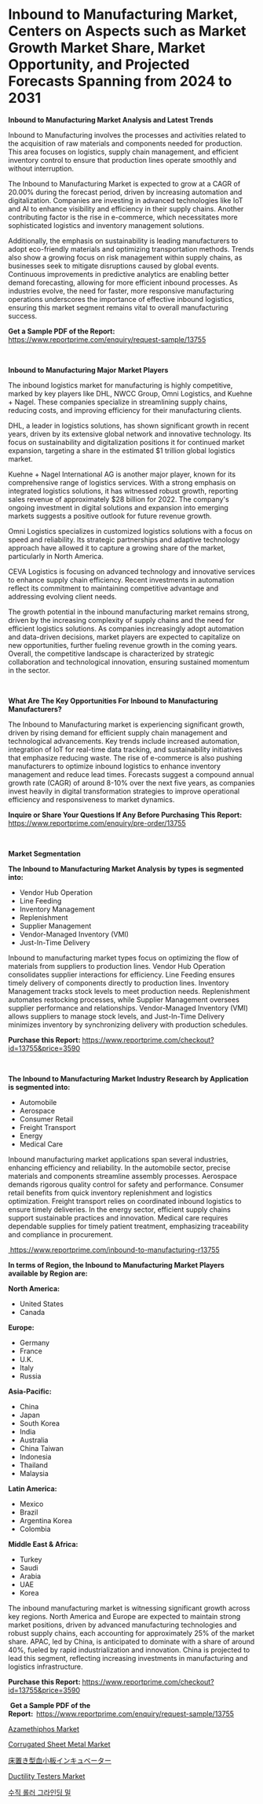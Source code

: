 <p><h1>Inbound to Manufacturing Market, Centers on Aspects such as Market Growth Market Share, Market Opportunity, and Projected Forecasts Spanning from 2024 to 2031</h1></p><p><strong>Inbound to Manufacturing Market Analysis and Latest Trends</strong></p>
<p><p>Inbound to Manufacturing involves the processes and activities related to the acquisition of raw materials and components needed for production. This area focuses on logistics, supply chain management, and efficient inventory control to ensure that production lines operate smoothly and without interruption. </p><p>The Inbound to Manufacturing Market is expected to grow at a CAGR of 20.00% during the forecast period, driven by increasing automation and digitalization. Companies are investing in advanced technologies like IoT and AI to enhance visibility and efficiency in their supply chains. Another contributing factor is the rise in e-commerce, which necessitates more sophisticated logistics and inventory management solutions.</p><p>Additionally, the emphasis on sustainability is leading manufacturers to adopt eco-friendly materials and optimizing transportation methods. Trends also show a growing focus on risk management within supply chains, as businesses seek to mitigate disruptions caused by global events. Continuous improvements in predictive analytics are enabling better demand forecasting, allowing for more efficient inbound processes. As industries evolve, the need for faster, more responsive manufacturing operations underscores the importance of effective inbound logistics, ensuring this market segment remains vital to overall manufacturing success.</p></p>
<p><strong>Get a Sample PDF of the Report:&nbsp;</strong> <a href="https://www.reportprime.com/enquiry/request-sample/13755">https://www.reportprime.com/enquiry/request-sample/13755</a></p>
<p>&nbsp;</p>
<p><strong>Inbound to Manufacturing Major Market Players</strong></p>
<p><p>The inbound logistics market for manufacturing is highly competitive, marked by key players like DHL, NWCC Group, Omni Logistics, and Kuehne + Nagel. These companies specialize in streamlining supply chains, reducing costs, and improving efficiency for their manufacturing clients.</p><p>DHL, a leader in logistics solutions, has shown significant growth in recent years, driven by its extensive global network and innovative technology. Its focus on sustainability and digitalization positions it for continued market expansion, targeting a share in the estimated $1 trillion global logistics market.</p><p>Kuehne + Nagel International AG is another major player, known for its comprehensive range of logistics services. With a strong emphasis on integrated logistics solutions, it has witnessed robust growth, reporting sales revenue of approximately $28 billion for 2022. The company's ongoing investment in digital solutions and expansion into emerging markets suggests a positive outlook for future revenue growth.</p><p>Omni Logistics specializes in customized logistics solutions with a focus on speed and reliability. Its strategic partnerships and adaptive technology approach have allowed it to capture a growing share of the market, particularly in North America.</p><p>CEVA Logistics is focusing on advanced technology and innovative services to enhance supply chain efficiency. Recent investments in automation reflect its commitment to maintaining competitive advantage and addressing evolving client needs.</p><p>The growth potential in the inbound manufacturing market remains strong, driven by the increasing complexity of supply chains and the need for efficient logistics solutions. As companies increasingly adopt automation and data-driven decisions, market players are expected to capitalize on new opportunities, further fueling revenue growth in the coming years. Overall, the competitive landscape is characterized by strategic collaboration and technological innovation, ensuring sustained momentum in the sector.</p></p>
<p>&nbsp;</p>
<p><strong>What Are The Key Opportunities For Inbound to Manufacturing Manufacturers?</strong></p>
<p><p>The Inbound to Manufacturing market is experiencing significant growth, driven by rising demand for efficient supply chain management and technological advancements. Key trends include increased automation, integration of IoT for real-time data tracking, and sustainability initiatives that emphasize reducing waste. The rise of e-commerce is also pushing manufacturers to optimize inbound logistics to enhance inventory management and reduce lead times. Forecasts suggest a compound annual growth rate (CAGR) of around 8-10% over the next five years, as companies invest heavily in digital transformation strategies to improve operational efficiency and responsiveness to market dynamics.</p></p>
<p><strong>Inquire or Share Your Questions If Any Before Purchasing This Report:</strong> <a href="https://www.reportprime.com/enquiry/pre-order/13755">https://www.reportprime.com/enquiry/pre-order/13755</a></p>
<p>&nbsp;</p>
<p><strong>Market Segmentation</strong></p>
<p><strong>The Inbound to Manufacturing Market Analysis by types is segmented into:</strong></p>
<p><ul><li>Vendor Hub Operation</li><li>Line Feeding</li><li>Inventory Management</li><li>Replenishment</li><li>Supplier Management</li><li>Vendor-Managed Inventory (VMI)</li><li>Just-In-Time Delivery</li></ul></p>
<p><p>Inbound to manufacturing market types focus on optimizing the flow of materials from suppliers to production lines. Vendor Hub Operation consolidates supplier interactions for efficiency. Line Feeding ensures timely delivery of components directly to production lines. Inventory Management tracks stock levels to meet production needs. Replenishment automates restocking processes, while Supplier Management oversees supplier performance and relationships. Vendor-Managed Inventory (VMI) allows suppliers to manage stock levels, and Just-In-Time Delivery minimizes inventory by synchronizing delivery with production schedules.</p></p>
<p><strong>Purchase this Report:&nbsp;</strong><a href="https://www.reportprime.com/checkout?id=13755&price=3590">https://www.reportprime.com/checkout?id=13755&price=3590</a></p>
<p>&nbsp;</p>
<p><strong>The Inbound to Manufacturing Market Industry Research by Application is segmented into:</strong></p>
<p><ul><li>Automobile</li><li>Aerospace</li><li>Consumer Retail</li><li>Freight Transport</li><li>Energy</li><li>Medical Care</li></ul></p>
<p><p>Inbound manufacturing market applications span several industries, enhancing efficiency and reliability. In the automobile sector, precise materials and components streamline assembly processes. Aerospace demands rigorous quality control for safety and performance. Consumer retail benefits from quick inventory replenishment and logistics optimization. Freight transport relies on coordinated inbound logistics to ensure timely deliveries. In the energy sector, efficient supply chains support sustainable practices and innovation. Medical care requires dependable supplies for timely patient treatment, emphasizing traceability and compliance in procurement.</p></p>
<p><a href="https://www.reportprime.com/inbound-to-manufacturing-r13755">&nbsp;https://www.reportprime.com/inbound-to-manufacturing-r13755</a></p>
<p><strong>In terms of Region, the Inbound to Manufacturing Market Players available by Region are:</strong></p>
<p>
    <p> <strong> North America: </strong>
        <ul>
            <li>United States</li>
            <li>Canada</li>
        </ul>
        </p> 
    <p> <strong> Europe: </strong>
        <ul>
            <li>Germany</li>
            <li>France</li>
            <li>U.K.</li>
            <li>Italy</li>
            <li>Russia</li>
        </ul>
        </p> 
    <p> <strong> Asia-Pacific: </strong>
        <ul>
            <li>China</li>
            <li>Japan</li>
            <li>South Korea</li>
            <li>India</li>
            <li>Australia</li>
            <li>China Taiwan</li>
            <li>Indonesia</li>
            <li>Thailand</li>
            <li>Malaysia</li>
        </ul>
        </p> 
    <p> <strong> Latin America: </strong>
        <ul>
            <li>Mexico</li>
            <li>Brazil</li>
            <li>Argentina Korea</li>
            <li>Colombia</li>
        </ul>
        </p> 
    <p> <strong> Middle East & Africa: </strong>
        <ul>
            <li>Turkey</li>
            <li>Saudi</li>
            <li>Arabia</li>
            <li>UAE</li>
            <li>Korea</li>
        </ul>
    </p>
    </p>
<p><p>The inbound manufacturing market is witnessing significant growth across key regions. North America and Europe are expected to maintain strong market positions, driven by advanced manufacturing technologies and robust supply chains, each accounting for approximately 25% of the market share. APAC, led by China, is anticipated to dominate with a share of around 40%, fueled by rapid industrialization and innovation. China is projected to lead this segment, reflecting increasing investments in manufacturing and logistics infrastructure.</p></p>
<p><strong>Purchase this Report: </strong><a href="https://www.reportprime.com/checkout?id=13755&price=3590">https://www.reportprime.com/checkout?id=13755&price=3590</a></p>
<p>&nbsp;<strong>Get a Sample PDF of the Report:&nbsp;&nbsp;</strong><a href="https://www.reportprime.com/enquiry/request-sample/13755">https://www.reportprime.com/enquiry/request-sample/13755</a></p>
<p><strong></strong></p>
<p><p><a href="https://issuu.com/reportprime-2/docs/azamethiphos-market-size-2030.pptx_80f2f2c3bf9e08">Azamethiphos Market</a></p><p><a href="https://issuu.com/reportprime-2/docs/corrugated-sheet-metal-market-size-_e9bd802e19d53a">Corrugated Sheet Metal Market</a></p><p><a href="https://medium.com/@brandyhiiqh/floor-standing-platelet-incubator-f0dcf42c937f">床置き型血小板インキュベーター</a></p><p><a href="https://medium.com/@joseph.baker466547/the-growth-of-the-ductility-testers-market-has-been-significant-driven-by-various-critical-8ed59faddc31">Ductility Testers Market</a></p><p><a href="https://medium.com/@nazminrahman651/%EC%84%B8%EA%B3%84-vertical-roller-grinding-mill-market-%EC%9D%80-2024%EC%97%90%EC%84%9C-2031%EB%A1%9C-%EC%97%B0%ED%8F%89%EA%B7%A0-%EC%A6%9D%EA%B0%80%EC%9C%A8%EC%9D%84-%EB%B3%B4%EC%9D%BC-%EA%B2%83%EC%9C%BC%EB%A1%9C-%EC%98%88%EC%83%81%EB%90%A9%EB%8B%88%EB%8B%A4-72e90eb9114d">수직 롤러 그라인딩 밀</a></p></p>